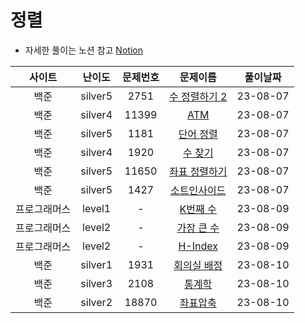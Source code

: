 # 정렬

- 자세한 풀이는 노션 참고
[Notion](https://xxjo053.notion.site/xxjo053/de21b1d40087438b9126682f6bc5f8ba)

| 사이트 | 난이도  | 문제번호 | 문제이름 | 풀이날짜 |
|:--:| :-----: | :---: | :---------: | :---: |
| 백준 | silver5 | 2751 | <a href="https://www.acmicpc.net/problem/2751" target="_blank">수 정렬하기 2</a> | 23-08-07 |
| 백준 | silver4 | 11399 | <a href="https://www.acmicpc.net/problem/11399" target="_blank">ATM</a> | 23-08-07 |
| 백준 | silver5 | 1181 | <a href="https://www.acmicpc.net/problem/1181" target="_blank">단어 정렬</a> | 23-08-07 |
| 백준 | silver4 | 1920 | <a href="https://www.acmicpc.net/problem/1920" target="_blank">수 찾기</a> | 23-08-07 |
| 백준 | silver5 | 11650 | <a href="https://www.acmicpc.net/problem/11650" target="_blank">좌표 정렬하기</a> | 23-08-07 |
| 백준 | silver5 | 1427 | <a href="https://www.acmicpc.net/problem/1427" target="_blank">소트인사이드</a> | 23-08-07 |
| 프로그래머스 | level1 | - | <a href="https://school.programmers.co.kr/learn/courses/30/lessons/42748" target="_blank">K번째 수</a> | 23-08-09 |
| 프로그래머스 | level2 | - | <a href="https://school.programmers.co.kr/learn/courses/30/lessons/42746" target="_blank">가장 큰 수</a> | 23-08-09 |
| 프로그래머스 | level2 | - | <a href="https://school.programmers.co.kr/learn/courses/30/lessons/42747" target="_blank">H-Index</a> | 23-08-09 |
| 백준 | silver1 | 1931 | <a href="https://www.acmicpc.net/problem/1931" target="_blank">회의실 배정</a> | 23-08-10 |
| 백준 | silver3 | 2108 | <a href="https://www.acmicpc.net/problem/2108" target="_blank">통계학</a> | 23-08-10 |
| 백준 | silver2 | 18870 | <a href="https://www.acmicpc.net/problem/18870" target="_blank">좌표압축</a> | 23-08-10 |
 
